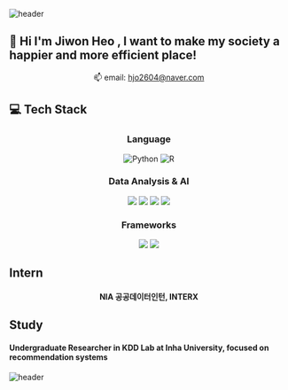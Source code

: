 ![header](https://capsule-render.vercel.app/api?type=Waving&color=timeAuto&text=Hello,%20I%27m%20Jiwon!&fontAlign=50&fontSize=30)




## 👋 Hi I'm Jiwon Heo , I want to make my society a happier and more efficient place!
<div align="center">

📫 email: hjo2604@naver.com

</div>


## 💻 Tech Stack
### <div align="center">Language</div>

<div align="center">

![Python](https://img.shields.io/badge/Python-3776AB?style=flat&logo=python&logoColor=white)
![R](https://img.shields.io/badge/R-276DC3?style=flat&logo=r&logoColor=white)

</div>

### <div align="center"> Data Analysis & AI </div>

<div align="center">

  <img src="https://img.shields.io/badge/pandas-150458?style=flat&logo=pandas&logoColor=white" />
  <img src="https://img.shields.io/badge/PyTorch-EE4C2C?style=flat&logo=pytorch&logoColor=white" />
  <img src="https://img.shields.io/badge/Selenium-43B02A?style=flat&logo=selenium&logoColor=white" />
  <img src="https://img.shields.io/badge/SPSS-007396?style=flat&logo=spss&logoColor=white" />


  

</div>

### <div align="center">Frameworks </div>

<div align="center">

  <img src="https://img.shields.io/badge/Django-092E20?style=flat&logo=django&logoColor=white" />
  <img src="https://img.shields.io/badge/Streamlit-FF4B4B?style=flat&logo=streamlit&logoColor=white" />

</div>


## Intern
#### <div align="center">NIA 공공데이터인턴, INTERX</div>

## Study
#### Undergraduate Researcher in KDD Lab at Inha University, focused on recommendation systems

![header](https://capsule-render.vercel.app/api?type=Waving&color=timeAuto&text=Thank%20you!&fontAlign=50&fontSize=30)








<!--
**heojiwon2/heojiwon2** is a ✨ _special_ ✨ repository because its `README.md` (this file) appears on your GitHub profile.
Here are some ideas to get you started:

- 🔭 I’m currently working on ...
- 🌱 I’m currently learning ...
- 👯 I’m looking to collaborate on ...
- 🤔 I’m looking for help with ...
- 💬 Ask me about ...
- 📫 How to reach me: ...
- 😄 Pronouns: ...
- ⚡ Fun fact: ...
-->
